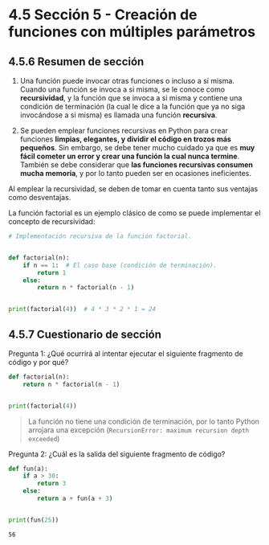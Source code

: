 # 4.5 Sección 5 - Creación de funciones con múltiples parámetros

## 4.5.6 Resumen de sección

1. Una función puede invocar otras funciones o incluso a sí misma. Cuando una función se invoca a si misma, se le conoce como **recursividad**, y la función que se invoca a si misma y contiene una condición de terminación (la cual le dice a la función que ya no siga invocándose a si misma) es llamada una función **recursiva**.

2. Se pueden emplear funciones recursivas en Python para crear funciones **limpias, elegantes, y dividir el código en trozos más pequeños**. Sin embargo, se debe tener mucho cuidado ya que es **muy fácil cometer un error y crear una función la cual nunca termine**. También se debe considerar que **las funciones recursivas consumen mucha memoria**, y por lo tanto pueden ser en ocasiones ineficientes.

Al emplear la recursividad, se deben de tomar en cuenta tanto sus ventajas como desventajas.

La función factorial es un ejemplo clásico de como se puede implementar el concepto de recursividad:

```python
# Implementación recursiva de la función factorial.


def factorial(n):
    if n == 1:  # El caso base (condición de terminación).
        return 1
    else:
        return n * factorial(n - 1)


print(factorial(4))  # 4 * 3 * 2 * 1 = 24
```

## 4.5.7 Cuestionario de sección

Pregunta 1: ¿Qué ocurrirá al intentar ejecutar el siguiente fragmento de código y por qué?

```python
def factorial(n):
    return n * factorial(n - 1)


print(factorial(4))
```

> La función no tiene una condición de terminación, por lo tanto Python arrojara una excepción (`RecursionError: maximum recursion depth exceeded`)

Pregunta 2: ¿Cuál es la salida del siguiente fragmento de código?

```python
def fun(a):
    if a > 30:
        return 3
    else:
        return a + fun(a + 3)


print(fun(25))
```

    56
